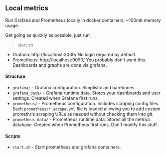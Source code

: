 ## Local metrics

Run Grafana and Prometheus locally in docker containers, ~100mb memory usage.

Get going as quickly as possible, just run:
> start.sh

- Grafana: http://localhost:3000/
  No login required by default.
- Prometheus: http://localhost:9090/
  You probably don't want this. Dashboards and graphs are done via grafana.

#### Structure
- `grafana/` - Grafana configuration. Simplistic and barebones
- `grafana_data/` - Grafana runtime data. Stores your dashboards and user settings. Created when Grafana first runs.
- `prometheus/` - Prometheus configuration. Includes scraping config files. Each `prometheus/*.scrape.yml` file is loaded allowing you to add custom promethris scraping URLs as needed without checking them into git.
- `prometheus_data/` - Prometheus runtime data. Stores all the metrics database. Created when Prometheus first runs. Don't modify this stuff.

#### Scripts
- `start.sh` - Start prometheus and grafana containers.
